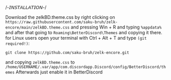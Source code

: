 /-𝘐𝘕𝘚𝘛𝘈𝘓𝘓𝘈𝘛𝘐𝘖𝘕-/

Download the zelkBD.theme.css by right clicking on ```https://raw.githubusercontent.com/saku-bruh/zelk-encore/main/zelkBD.theme.css```
and pressing Win + R and typing ```%appdata%``` and after that going to ```Roaming\BetterDiscord\Themes``` and copying it there.
for Linux users open your terminal with Ctrl + Alt + T and type ```(git required!)```:
```
git clone https://github.com/saku-bruh/zelk-encore.git
```
and copying ```zelkBD.theme.css``` to ```/home/USERNAME/.var/app/com.discordapp.Discord/config/BetterDiscord/themes```
Afterwards just enable it in BetterDiscord
